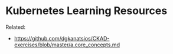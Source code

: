 # Kubernetes Learning Resources

Related:

* <https://github.com/dgkanatsios/CKAD-exercises/blob/master/a.core_concepts.md>
